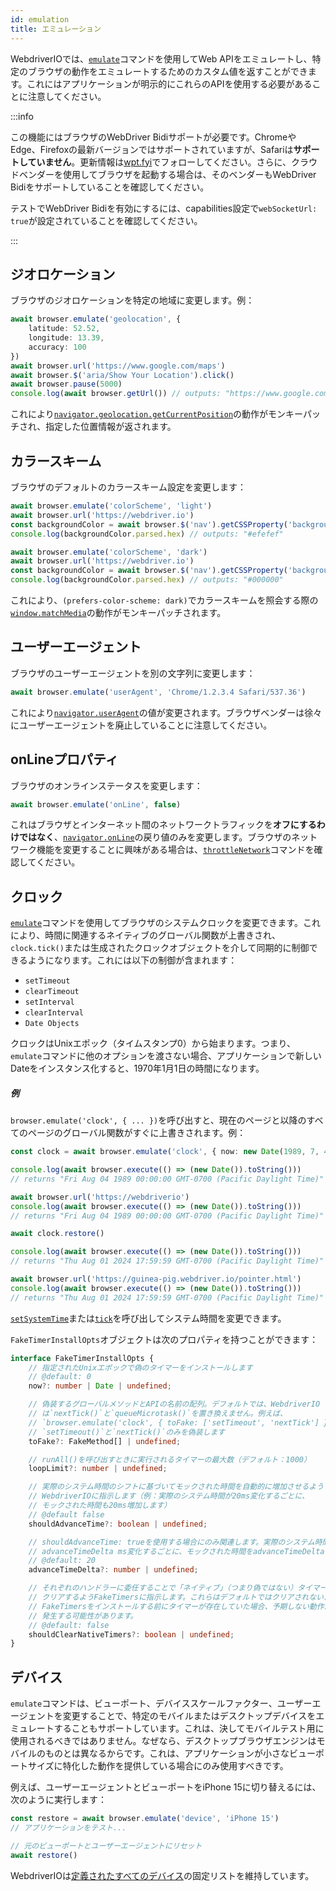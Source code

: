 ```yaml
---
id: emulation
title: エミュレーション
---
```


WebdriverIOでは、[`emulate`](/docs/api/browser/emulate)コマンドを使用してWeb APIをエミュレートし、特定のブラウザの動作をエミュレートするためのカスタム値を返すことができます。これにはアプリケーションが明示的にこれらのAPIを使用する必要があることに注意してください。

<LiteYouTubeEmbed
    id="2bQXzIB_97M"
    title="WebdriverIO Tutorials: The Emulate Command - Emulate Web APIs at Runtime with WebdriverIO"
/>

:::info

この機能にはブラウザのWebDriver Bidiサポートが必要です。ChromeやEdge、Firefoxの最新バージョンではサポートされていますが、Safariは**サポートしていません**。更新情報は[wpt.fyi](https://wpt.fyi/results/webdriver/tests/bidi/script/add_preload_script/add_preload_script.py?label=experimental&label=master&aligned)でフォローしてください。さらに、クラウドベンダーを使用してブラウザを起動する場合は、そのベンダーもWebDriver Bidiをサポートしていることを確認してください。

テストでWebDriver Bidiを有効にするには、capabilities設定で`webSocketUrl: true`が設定されていることを確認してください。

:::

## ジオロケーション

ブラウザのジオロケーションを特定の地域に変更します。例：

```ts
await browser.emulate('geolocation', {
    latitude: 52.52,
    longitude: 13.39,
    accuracy: 100
})
await browser.url('https://www.google.com/maps')
await browser.$('aria/Show Your Location').click()
await browser.pause(5000)
console.log(await browser.getUrl()) // outputs: "https://www.google.com/maps/@52.52,13.39,16z?entry=ttu"
```

これにより[`navigator.geolocation.getCurrentPosition`](https://developer.mozilla.org/en-US/docs/Web/API/Geolocation/getCurrentPosition)の動作がモンキーパッチされ、指定した位置情報が返されます。

## カラースキーム

ブラウザのデフォルトのカラースキーム設定を変更します：

```ts
await browser.emulate('colorScheme', 'light')
await browser.url('https://webdriver.io')
const backgroundColor = await browser.$('nav').getCSSProperty('background-color')
console.log(backgroundColor.parsed.hex) // outputs: "#efefef"

await browser.emulate('colorScheme', 'dark')
await browser.url('https://webdriver.io')
const backgroundColor = await browser.$('nav').getCSSProperty('background-color')
console.log(backgroundColor.parsed.hex) // outputs: "#000000"
```

これにより、`(prefers-color-scheme: dark)`でカラースキームを照会する際の[`window.matchMedia`](https://developer.mozilla.org/en-US/docs/Web/API/Window/matchMedia)の動作がモンキーパッチされます。

## ユーザーエージェント

ブラウザのユーザーエージェントを別の文字列に変更します：

```ts
await browser.emulate('userAgent', 'Chrome/1.2.3.4 Safari/537.36')
```

これにより[`navigator.userAgent`](https://developer.mozilla.org/en-US/docs/Web/API/Navigator/userAgent)の値が変更されます。ブラウザベンダーは徐々にユーザーエージェントを廃止していることに注意してください。

## onLineプロパティ

ブラウザのオンラインステータスを変更します：

```ts
await browser.emulate('onLine', false)
```

これはブラウザとインターネット間のネットワークトラフィックを**オフにするわけではなく**、[`navigator.onLine`](https://developer.mozilla.org/en-US/docs/Web/API/Navigator/onLine)の戻り値のみを変更します。ブラウザのネットワーク機能を変更することに興味がある場合は、[`throttleNetwork`](/docs/api/browser/throttleNetwork)コマンドを確認してください。

## クロック

[`emulate`](/docs/emulation)コマンドを使用してブラウザのシステムクロックを変更できます。これにより、時間に関連するネイティブのグローバル関数が上書きされ、`clock.tick()`または生成されたクロックオブジェクトを介して同期的に制御できるようになります。これには以下の制御が含まれます：

- `setTimeout`
- `clearTimeout`
- `setInterval`
- `clearInterval`
- `Date Objects`

クロックはUnixエポック（タイムスタンプ0）から始まります。つまり、`emulate`コマンドに他のオプションを渡さない場合、アプリケーションで新しいDateをインスタンス化すると、1970年1月1日の時間になります。

##### 例

`browser.emulate('clock', { ... })`を呼び出すと、現在のページと以降のすべてのページのグローバル関数がすぐに上書きされます。例：

```ts
const clock = await browser.emulate('clock', { now: new Date(1989, 7, 4) })

console.log(await browser.execute(() => (new Date()).toString()))
// returns "Fri Aug 04 1989 00:00:00 GMT-0700 (Pacific Daylight Time)"

await browser.url('https://webdriverio')
console.log(await browser.execute(() => (new Date()).toString()))
// returns "Fri Aug 04 1989 00:00:00 GMT-0700 (Pacific Daylight Time)"

await clock.restore()

console.log(await browser.execute(() => (new Date()).toString()))
// returns "Thu Aug 01 2024 17:59:59 GMT-0700 (Pacific Daylight Time)"

await browser.url('https://guinea-pig.webdriver.io/pointer.html')
console.log(await browser.execute(() => (new Date()).toString()))
// returns "Thu Aug 01 2024 17:59:59 GMT-0700 (Pacific Daylight Time)"
```

[`setSystemTime`](/docs/api/clock/setSystemTime)または[`tick`](/docs/api/clock/tick)を呼び出してシステム時間を変更できます。

`FakeTimerInstallOpts`オブジェクトは次のプロパティを持つことができます：

```ts
interface FakeTimerInstallOpts {
    // 指定されたUnixエポックで偽のタイマーをインストールします
    // @default: 0
    now?: number | Date | undefined;

    // 偽装するグローバルメソッドとAPIの名前の配列。デフォルトでは、WebdriverIO
    // は`nextTick()`と`queueMicrotask()`を置き換えません。例えば、
    // `browser.emulate('clock', { toFake: ['setTimeout', 'nextTick'] })`は
    // `setTimeout()`と`nextTick()`のみを偽装します
    toFake?: FakeMethod[] | undefined;

    // runAll()を呼び出すときに実行されるタイマーの最大数（デフォルト：1000）
    loopLimit?: number | undefined;

    // 実際のシステム時間のシフトに基づいてモックされた時間を自動的に増加させるよう
    // WebdriverIOに指示します（例：実際のシステム時間が20ms変化するごとに、
    // モックされた時間も20ms増加します）
    // @default false
    shouldAdvanceTime?: boolean | undefined;

    // shouldAdvanceTime: trueを使用する場合にのみ関連します。実際のシステム時間が
    // advanceTimeDelta ms変化するごとに、モックされた時間をadvanceTimeDelta ms増加させます
    // @default: 20
    advanceTimeDelta?: number | undefined;

    // それぞれのハンドラーに委任することで「ネイティブ」（つまり偽ではない）タイマーを
    // クリアするようFakeTimersに指示します。これらはデフォルトではクリアされないため、
    // FakeTimersをインストールする前にタイマーが存在していた場合、予期しない動作が
    // 発生する可能性があります。
    // @default: false
    shouldClearNativeTimers?: boolean | undefined;
}
```

## デバイス

`emulate`コマンドは、ビューポート、デバイススケールファクター、ユーザーエージェントを変更することで、特定のモバイルまたはデスクトップデバイスをエミュレートすることもサポートしています。これは、決してモバイルテスト用に使用されるべきではありません。なぜなら、デスクトップブラウザエンジンはモバイルのものとは異なるからです。これは、アプリケーションが小さなビューポートサイズに特化した動作を提供している場合にのみ使用すべきです。

例えば、ユーザーエージェントとビューポートをiPhone 15に切り替えるには、次のように実行します：

```ts
const restore = await browser.emulate('device', 'iPhone 15')
// アプリケーションをテスト...

// 元のビューポートとユーザーエージェントにリセット
await restore()
```

WebdriverIOは[定義されたすべてのデバイス](https://github.com/webdriverio/webdriverio/blob/main/packages/webdriverio/src/deviceDescriptorsSource.ts)の固定リストを維持しています。